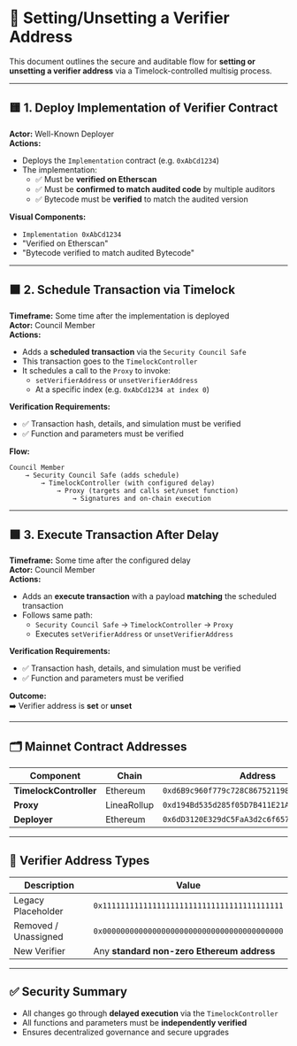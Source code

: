 
# 🧩 Setting/Unsetting a Verifier Address

This document outlines the secure and auditable flow for **setting or unsetting a verifier address** via a Timelock-controlled multisig process.

---

## 🟨 1. Deploy Implementation of Verifier Contract

**Actor:** Well-Known Deployer  
**Actions:**

- Deploys the `Implementation` contract (e.g. `0xAbCd1234`)
- The implementation:
  - ✅ Must be **verified on Etherscan**
  - ✅ Must be **confirmed to match audited code** by multiple auditors
  - ✅ Bytecode must be **verified** to match the audited version

**Visual Components:**
- `Implementation 0xAbCd1234`
- "Verified on Etherscan"
- "Bytecode verified to match audited Bytecode"

---

## 🟧 2. Schedule Transaction via Timelock

**Timeframe:** Some time after the implementation is deployed  
**Actor:** Council Member  
**Actions:**

- Adds a **scheduled transaction** via the `Security Council Safe`
- This transaction goes to the `TimelockController`
- It schedules a call to the `Proxy` to invoke:
  - `setVerifierAddress` or `unsetVerifierAddress`
  - At a specific index (e.g. `0xAbCd1234 at index 0`)

**Verification Requirements:**
- ✅ Transaction hash, details, and simulation must be verified
- ✅ Function and parameters must be verified

**Flow:**
```
Council Member 
    → Security Council Safe (adds schedule)
        → TimelockController (with configured delay)
            → Proxy (targets and calls set/unset function)
                → Signatures and on-chain execution
```

---

## 🟩 3. Execute Transaction After Delay

**Timeframe:** Some time after the configured delay  
**Actor:** Council Member  
**Actions:**

- Adds an **execute transaction** with a payload **matching** the scheduled transaction
- Follows same path:
  - `Security Council Safe` → `TimelockController` → `Proxy`
  - Executes `setVerifierAddress` or `unsetVerifierAddress`

**Verification Requirements:**
- ✅ Transaction hash, details, and simulation must be verified
- ✅ Function and parameters must be verified

**Outcome:**  
➡️ Verifier address is **set** or **unset**

---

## 🗂️ Mainnet Contract Addresses

| Component               | Chain         | Address                                                                 |
|------------------------|---------------|-------------------------------------------------------------------------|
| **TimelockController** | Ethereum      | `0xd6B9c960f779c728C86752119849318E5d550574`                            |
| **Proxy**              | LineaRollup   | `0xd194Bd535d285f05D7B411E21A1460D11B0876F`                             |
| **Deployer**           | Ethereum      | `0x6dD3120E329dC5FaA3d2c6f65705E4f648fF65F7`                            |

---

## 🧾 Verifier Address Types

| Description               | Value                                                                        |
|---------------------------|------------------------------------------------------------------------------|
| Legacy Placeholder        | `0x1111111111111111111111111111111111111111`                                 |
| Removed / Unassigned      | `0x0000000000000000000000000000000000000000`                                 |
| New Verifier              | Any **standard non-zero Ethereum address**                                   |

---

## ✅ Security Summary

- All changes go through **delayed execution** via the `TimelockController`
- All functions and parameters must be **independently verified**
- Ensures decentralized governance and secure upgrades
